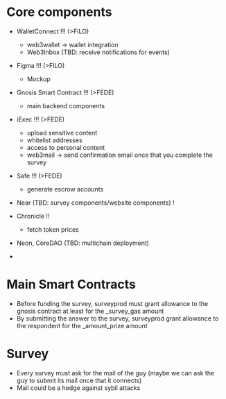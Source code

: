 # Core components

- WalletConnect !!! (>FILO)
    - web3wallet -> wallet integration
    - Web3Inbox (TBD: receive notifications for events)

- Figma !!! (>FILO)
    - Mockup 

- Gnosis Smart Contract !!! (>FEDE)
    - main backend components

- iExec !!! (>FEDE) 
    - upload sensitive content
    - whitelist addresses
    - access to personal content
    - web3mail -> send confirmation email once that you complete the survey


- Safe !!! (>FEDE)
    - generate escrow accounts

- Near (TBD: survey components/website components) ! 

- Chronicle !!
    - fetch token prices

- Neon, CoreDAO (TBD: multichain deployment)

- 

# Main Smart Contracts
- Before funding the survey, surveyprod must grant allowance to the gnosis contract at least for the _survey_gas amount
- By submitting the answer to the survey, surveyprod grant allowance to the respondent for the _amount_prize amount 

# Survey
- Every survey must ask for the mail of the guy (maybe we can ask the guy to submit its mail once that it connects)
- Mail could be a hedge against sybil attacks





